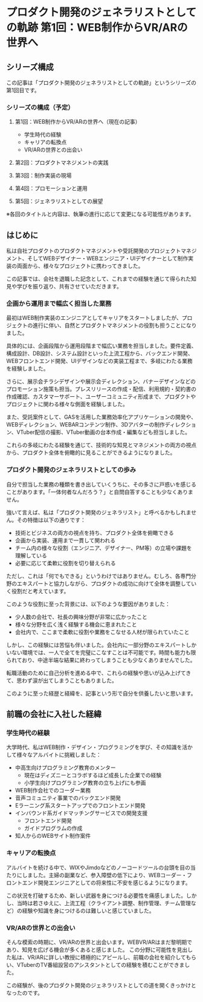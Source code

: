# プロダクト開発のジェネラリストとしての軌跡 第1回：WEB制作からVR/ARの世界へ

## シリーズ構成

この記事は「プロダクト開発のジェネラリストとしての軌跡」というシリーズの第1回目です。

### シリーズの構成（予定）

1. 第1回：WEB制作からVR/ARの世界へ（現在の記事）
   - 学生時代の経験
   - キャリアの転換点
   - VR/ARの世界との出会い

2. 第2回：プロダクトマネジメントの実践

3. 第3回：制作実装の現場

4. 第4回：プロモーションと運用

5. 第5回：ジェネラリストとしての展望

※各回のタイトルと内容は、執筆の進行に応じて変更になる可能性があります。

## はじめに

私は自社プロダクトのプロダクトマネジメントや受託開発のプロジェクトマネジメント、そしてWEBデザイナー・WEBエンジニア・UIデザイナーとして制作実装の両面から、様々なプロジェクトに携わってきました。

この記事では、会社を退職した記念として、これまでの経験を通じて得られた知見や学びを振り返り、共有させていただきます。

### 企画から運用まで幅広く担当した業務

最初はWEB制作実装のエンジニアとしてキャリアをスタートしましたが、プロジェクトの進行に伴い、自然とプロダクトマネジメントの役割も担うことになりました。

具体的には、企画段階から運用段階まで幅広い業務を担当しました。要件定義、構成設計、DB設計、システム設計といった上流工程から、バックエンド開発、WEBフロントエンド開発、UIデザインなどの実装工程まで、多岐にわたる業務を経験しました。

さらに、展示会チラシデザインや展示会ディレクション、バナーデザインなどのプロモーション施策も担当。プレスリリースの作成・配信、利用規約・契約書の作成確認、カスタマーサポート、ユーザーコミュニティ形成まで、プロダクトやプロジェクトに関わる様々な側面を経験しました。

また、受託案件として、GASを活用した業務効率化アプリケーションの開発や、WEBディレクション、WEBARコンテンツ制作、3Dアバターの制作ディレクション、VTuber配信の撮影、VTuber動画の台本作成・編集なども担当しました。

これらの多岐にわたる経験を通じて、技術的な知見とマネジメントの両方の視点から、プロダクト全体を俯瞰的に見ることができるようになりました。

### プロダクト開発のジェネラリストとしての歩み

自分で担当した業務の種類を書き出していくうちに、その多さに戸惑いを感じることがあります。「一体何者なんだろう？」と自問自答することも少なくありません。

強いて言えば、私は「プロダクト開発のジェネラリスト」と呼べるかもしれません。その特徴は以下の通りです：

- 技術とビジネスの両方の視点を持ち、プロダクト全体を俯瞰できる
- 企画から実装、運用まで一貫して関われる
- チーム内の様々な役割（エンジニア、デザイナー、PM等）の立場や課題を理解している
- 必要に応じて柔軟に役割を切り替えられる

ただし、これは「何でもできる」というわけではありません。むしろ、各専門分野のエキスパートと協力しながら、プロダクトの成功に向けて全体を調整していく役割だと考えています。

このような役割に至った背景には、以下のような要因がありました：

- 少人数の会社で、社長の興味分野が非常に広かったこと
- 様々な分野を広く浅く経験する機会に恵まれたこと
- 会社内で、ここまで柔軟に役割や業務をこなせる人材が限られていたこと

しかし、この経験には苦悩も伴いました。会社内に一部分野のエキスパートしかいない環境では、一人で全てを完璧にこなすことは不可能です。時間も能力も限られており、中途半端な結果に終わってしまうことも少なくありませんでした。

転職活動のために自己分析を進める中で、これらの経験や思いが込み上げてきて、思わず涙が出てしまうこともありました。

このように至った経歴と経緯を、記事という形で自分を供養したいと思います。

## 前職の会社に入社した経緯

### 学生時代の経験

大学時代、私はWEB制作・デザイン・プログラミングを学び、その知識を活かして様々なアルバイトに挑戦しました：

- 中高生向けプログラミング教育のメンター
  - 現在はディズニーとコラボするほど成長した企業での経験
  - 小学生向けプログラミング教育の立ち上げにも参画
- WEB制作会社でのコーダー業務
- 音声コミュニティ事業でのバックエンド開発
- Eラーニング系スタートアップでのフロントエンド開発
- インバウンド系ガイドマッチングサービスでの開発支援
  - フロントエンド開発
  - ガイドプログラムの作成
- 知人からのWEBサイト制作案件

### キャリアの転換点

アルバイトを続ける中で、WIXやJimdoなどのノーコードツールの台頭を目の当たりにしました。主婦の副業など、参入障壁の低下により、WEBコーダー・フロントエンド開発エンジニアとしての将来性に不安を感じるようになります。

この状況を打破するため、新しい武器を身につける必要性を痛感しました。しかし、当時は若さゆえに、上流工程（クライアント調整、制作管理、チーム管理など）の経験や知識を身につけるのは難しいと感じていました。

### VR/ARの世界との出会い

そんな模索の時期に、VR/ARの世界と出会います。WEBVR/ARはまだ黎明期であり、知見を広げる機会が多くあると感じました。
この分野に可能性を見出した私は、VR/ARに詳しい教授に積極的にアピールし、前職の会社を紹介してもらい、VTuberのTV番組設営のアシスタントとしての経験を積むことができました。

この経験が、後のプロダクト開発のジェネラリストとしての道を開くきっかけとなったのです。
